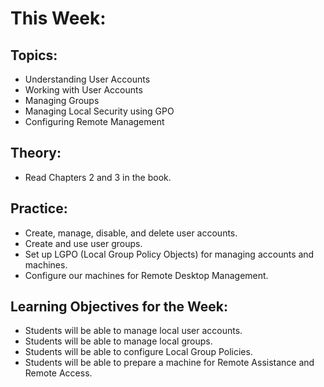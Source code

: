 # This Week:

## Topics:
- Understanding User Accounts
- Working with User Accounts
- Managing Groups
- Managing Local Security using GPO
- Configuring Remote Management

## Theory:
- Read Chapters 2 and 3 in the book.

## Practice:
- Create, manage, disable, and delete user accounts.
- Create and use user groups.
- Set up LGPO (Local Group Policy Objects) for managing accounts and machines.
- Configure our machines for Remote Desktop Management.

## Learning Objectives for the Week:
- Students will be able to manage local user accounts.
- Students will be able to manage local groups.
- Students will be able to configure Local Group Policies.
- Students will be able to prepare a machine for Remote Assistance and Remote Access.